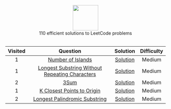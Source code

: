 <p align="center">
  <a href="https://leetcode.com/harshpatel7/">
    <img height=80 src="https://leetcode.com/static/webpack_bundles/images/logo-dark.e99485d9b.svg">
  </a>
  <br>110 efficient solutions to LeetCode problems
  <br><br>
</p>


|   ﻿Visited  |                                                                 Question                                                                 |                                                                          Solution                                                                         | Difficulty |
|:----:|:----------------------------------------------------------------------------------------------------------------------------------------:|:---------------------------------------------------------------------------------------------------------------------------------------------------------:|:----------:|
|   1   | [Number of Islands](https://leetcode.com/problems/number-of-islands/)                                                                                         | [Solution](https://github.com/RodneyShag/LeetCode_solutions/blob/master/Solutions/Two%20Sum.md)                                                           |    Medium    |
|   1  | [Longest Substring Without Repeating Characters](https://leetcode.com/problems/longest-substring-without-repeating-characters/)                                                                                         | [Solution](https://github.com/harshpatel17/InterviewPrep/blob/master/Solutions/Longest%20Substring%20Without%20Repeating%20Characters)                                                           |    Medium    |
|   2  | [3Sum](https://leetcode.com/problems/3sum/)                                                                                         | [Solution](https://github.com/harshpatel17/InterviewPrep/new/master/Solutions)                                                           |    Medium    |
|   1  | [K Closest Points to Origin](https://leetcode.com/problems/k-closest-points-to-origin/)                                                                                         | [Solution](https://github.com/harshpatel17/InterviewPrep/blob/master/Solutions/KClosestPointstoOrigin.md)                                                           |    Medium    |
|   2  | [Longest Palindromic Substring](https://leetcode.com/problems/longest-palindromic-substring/)                                                                                         | [Solution](https://github.com/harshpatel17/InterviewPrep/blob/master/Solutions/LongestPalindromicSubstring.md)                                                           |    Medium    |





